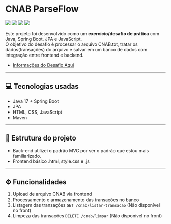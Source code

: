 # CNAB ParseFlow 
<div>
<img src="https://img.shields.io/badge/postgres-%23316192.svg?style=for-the-badge&logo=postgresql&logoColor=white"/> <img src= "https://img.shields.io/badge/java-%23ED8B00.svg?style=for-the-badge&logo=openjdk&logoColor=white"/> <img src="https://img.shields.io/badge/Spring_Boot-6DB33F?style=for-the-badge&logo=spring-boot&logoColor=white"/> <img src="https://img.shields.io/badge/javascript-%23323330.svg?style=for-the-badge&logo=javascript&logoColor=%23F7DF1E"/> 
</div>

Este projeto foi desenvolvido como um **exercício/desafio de prática** com Java, Spring Boot, JPA e JavaScript.  
O objetivo do desafio é processar o arquivo CNAB.txt, tratar os dados(transações) do arquivo e salvar em um banco de dados com integração entre frontend e backend.

- [Informações do Desafio Aqui](https://github.com/ByCodersTec/desafio.net)
---

## 💻 Tecnologias usadas

- Java 17 + Spring Boot
- JPA
- HTML, CSS, JavaScript
- Maven

---

## 📁 Estrutura do projeto

- Back-end utilizei o padrão MVC por ser o padrão que estou mais familiarizado.
- Frontend básico .html, style.css e .js
---

## ⚙️ Funcionalidades

1. Upload de arquivo CNAB via frontend
2. Processamento e armazenamento das transações no banco
3. Listagem das transações `GET /cnab/listar-transacao` (Não disponível no front)
4. Limpeza das transações `DELETE /cnab/limpar` (Não disponível no front)

